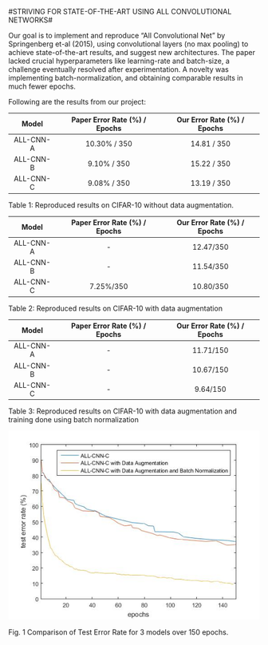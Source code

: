 #STRIVING FOR STATE-OF-THE-ART USING ALL CONVOLUTIONAL NETWORKS#

Our goal is to implement and reproduce “All Convolutional Net” by Springenberg et-al (2015), using convolutional layers (no max pooling) to achieve state-of-the-art results, and suggest new architectures. The paper lacked crucial hyperparameters like learning-rate and batch-size, a challenge eventually resolved after experimentation. A novelty was implementing batch-normalization, and obtaining comparable results in much fewer epochs. 

Following are the results from our project:


| Model         | Paper Error Rate (%) / Epochs           | Our Error Rate (%) / Epochs  |
| :-------------: |:-------------:| :-----:|
| ALL-CNN-A     | 10.30% / 350 | 14.81 / 350 |
| ALL-CNN-B     | 9.10% / 350      |   15.22 / 350 |
| ALL-CNN-C     | 9.08% / 350     |    13.19 / 350 |
 
Table 1: Reproduced results on CIFAR-10 without data augmentation. 


| Model         | Paper Error Rate (%) / Epochs           | Our Error Rate (%) / Epochs  |
| :-------------: |:-------------:| :-----:|
| ALL-CNN-A     | - | 12.47/350|
| ALL-CNN-B     | -      |   11.54/350 |
| ALL-CNN-C     | 7.25%/350     |    10.80/350 |

Table 2: Reproduced results on CIFAR-10 with data augmentation 


| Model         | Paper Error Rate (%) / Epochs           | Our Error Rate (%) / Epochs  |
| :-------------: |:-------------:| :-----:|
| ALL-CNN-A     | - | 11.71/150 |
| ALL-CNN-B     | -      |   10.67/150 |
| ALL-CNN-C     | -     |    9.64/150 |
Table 3: Reproduced results on CIFAR-10 with data augmentation and training done using batch normalization 

![alt text](https://github.com/rr3087/StrivingForSimplicity/blob/master/src/images/allplotsinone_150_final1.jpg)
 
Fig. 1 Comparison of Test Error Rate for 3 models over 150 epochs.  
